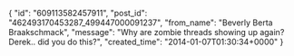  {
   "id": "609113582457911",
   "post_id": "462493170453287_499447000091237",
   "from_name": "Beverly Berta Braakschmack",
   "message": "Why are zombie threads showing up again? Derek.. did you do this?",
   "created_time": "2014-01-07T01:30:34+0000"
 }
